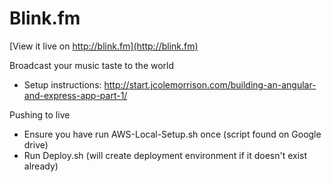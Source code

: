 Blink.fm
=======
[View it live on http://blink.fm](http://blink.fm)

Broadcast your music taste to the world

* Setup instructions: http://start.jcolemorrison.com/building-an-angular-and-express-app-part-1/

Pushing to live

* Ensure you have run AWS-Local-Setup.sh once (script found on Google drive)
* Run Deploy.sh (will create deployment environment if it doesn't exist already)
